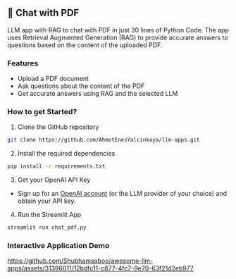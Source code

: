 ## 📄 Chat with PDF 

LLM app with RAG to chat with PDF in just 30 lines of Python Code. The app uses Retrieval Augmented Generation (RAG) to provide accurate answers to questions based on the content of the uploaded PDF.

### Features

- Upload a PDF document
- Ask questions about the content of the PDF
- Get accurate answers using RAG and the selected LLM

### How to get Started?

1. Clone the GitHub repository

```bash
git clone https://github.com/AhmetEnesYalcinkaya/llm-apps.git
```
2. Install the required dependencies

```bash
pip install -r requirements.txt
```
3. Get your OpenAI API Key

- Sign up for an [OpenAI account](https://platform.openai.com/) (or the LLM provider of your choice) and obtain your API key.

4. Run the Streamlit App
```bash
streamlit run chat_pdf.py
```
### Interactive Application Demo
https://github.com/Shubhamsaboo/awesome-llm-apps/assets/31396011/12bdfc11-c877-4fc7-9e70-63f21d2eb977

